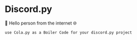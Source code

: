 # **Discord.py**

👋 Hello person from the internet 🌐
    
    use Cola.py as a Boiler Code for your discord.py project
